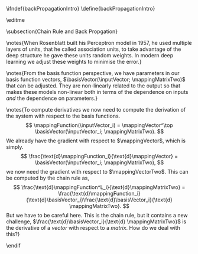 \ifndef{backPropagationIntro}
\define{backPropagationIntro}

\editme

\subsection{Chain Rule and Back Propgation}

\notes{When Rosenblatt built his Perceptron model in 1957, he used multiple layers of units, that he called association units, to take advantage of the deep structure he gave these units random weights. In modern deep learning we adjust these weights to minimise the error.}

\notes{From the basis function perspective, we have parameters in our basis function vectors, $\basisVector(\inputVector; \mappingMatrixTwo)$ that can be adjusted. They are non-linearly related to the output so that makes these models non-linear both in terms of the dependence on inputs *and* the dependence on parameters.}

\notes{To compute derivatives we now need to compute the derivation of the system with respect to the basis functions.
$$
\mappingFunction(\inputVector_i) = \mappingVector^\top \basisVector(\inputVector_i; \mappingMatrixTwo).
$$
We already have the gradient with respect to $\mappingVector$, which is simply.
$$
\frac{\text{d}\mappingFunction_i}{\text{d}\mappingVector} = \basisVector(\inputVector_i; \mappingMatrixTwo),
$$
we now need the gradient with respect to $\mappingVectorTwo$. This can be computed by the chain rule as,
$$
\frac{\text{d}\mappingFunction^L_i}{\text{d}\mappingMatrixTwo} = \frac{\text{d}\mappingFunction_i}{\text{d}\basisVector_i}\frac{\text{d}\basisVector_i}{\text{d} \mappingMatrixTwo}.
$$
But we have to be careful here. This is the chain rule, but it contains a new challenge, $\frac{\text{d}\basisVector_i}{\text{d} \mappingMatrixTwo}$ is the derivative of a *vector* with respect to a *matrix*. How do we deal with this?}


\endif

